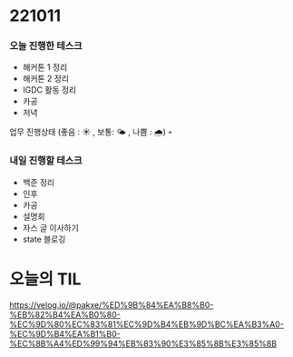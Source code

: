 # 221011

### 오늘 진행한 테스크

- 해커톤 1 정리
- 해커톤 2 정리
- IGDC 활동 정리
- 카공
- 저녁

업무 진행상태 (좋음 : ☀ , 보통: 🌤 , 나쁨 : 🌧)
`☀`

### 내일 진행할 테스크

- 백준 정리
- 인후
- 카공
- 설명회
- 자스 글 이사하기
- state 블로깅

# 오늘의 TIL

https://velog.io/@pakxe/%ED%9B%84%EA%B8%B0-%EB%82%B4%EA%B0%80-%EC%9D%80%EC%83%81%EC%9D%B4%EB%9D%BC%EA%B3%A0-%EC%9D%B4%EA%B1%B0-%EC%8B%A4%ED%99%94%EB%83%90%E3%85%8B%E3%85%8B

